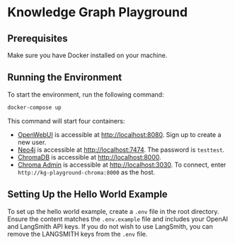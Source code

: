 # Knowledge Graph Playground

## Prerequisites

Make sure you have Docker installed on your machine.

## Running the Environment

To start the environment, run the following command:

```sh
docker-compose up
```

This command will start four containers:

- [OpenWebUI](https://openwebui.com) is accessible at [http://localhost:8080](http://localhost:8080). Sign up to create a new user.
- [Neo4j](https://neo4j.com) is accessible at [http://localhost:7474](http://localhost:7474). The password is `testtest`.
- [ChromaDB](https://cookbook.chromadb.dev) is accessible at [http://localhost:8000](http://localhost:8000).
- [Chroma Admin](https://chromadb-admin.com) is accessible at [http://localhost:3030](http://localhost:3030). To connect, enter `http://kg-playground-chroma:8000` as the host.

## Setting Up the Hello World Example

To set up the hello world example, create a `.env` file in the root directory. Ensure the content matches the `.env.example` file and includes your OpenAI and LangSmith API keys. If you do not wish to use LangSmith, you can remove the LANGSMITH keys from the `.env` file.
